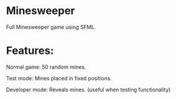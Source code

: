 # Minesweeper

Full Minesweeper game using SFML.

# Features:

Normal game: 50 random mines.

Test mode: Mines placed in fixed positions.

Developer mode: Reveals mines. (useful when testing functionality)

